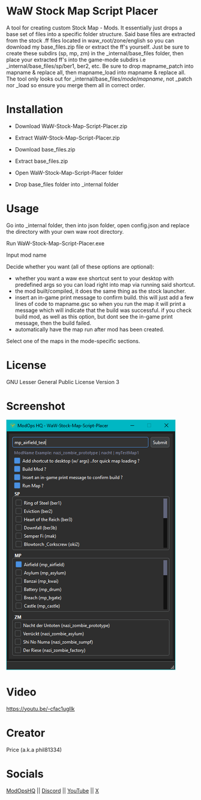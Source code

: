 # WaW Stock Map Script Placer

A tool for creating custom Stock Map - Mods.
It essentially just drops a base set of files into a specific folder structure.
Said base files are extracted from the stock .ff files located in waw_root/zone/english so you can download my base_files.zip file or extract the ff's yourself. Just be sure to create these subdirs (sp, mp, zm) in the _internal/base_files folder, then place your extracted ff's into the game-mode subdirs i.e _internal/base_files/sp/ber1, ber2, etc. Be sure to drop mapname_patch into mapname & replace all, then mapname_load into mapname & replace all. The tool only looks out for _internal/base_files/*mode*/*mapname*, not _patch nor _load so ensure you merge them all in correct order.

# Installation

- Download WaW-Stock-Map-Script-Placer.zip
- Extract WaW-Stock-Map-Script-Placer.zip

- Download base_files.zip
- Extract base_files.zip

- Open WaW-Stock-Map-Script-Placer folder
- Drop base_files folder into _internal folder

# Usage

Go into _internal folder, then into json folder, open config.json and replace the directory with your own waw root directory.

Run WaW-Stock-Map-Script-Placer.exe

Input mod name

Decide whether you want (all of these options are optional):
- whether you want a waw exe shortcut sent to your desktop with predefined args so you can load right into map via running said shortcut.
- the mod built/compiled, it does the same thing as the stock launcher.
- insert an in-game print message to confirm build. this will just add a few lines of code to mapname.gsc so when you run the map it will print a message which will indicate that the build was successful. if you check build mod, as well as this option, but dont see the in-game print message, then the build failed.
- automatically have the map run after mod has been created.

Select one of the maps in the mode-specific sections.

# License

GNU Lesser General Public License Version 3

# Screenshot

![alt text](misc/screenshot1.png)

# Video

https://youtu.be/-cfac1ugllk

# Creator

Price (a.k.a phil81334)

# Socials

[ModOpsHQ](https://modopshq.com) || [Discord](https://discord.gg/SEkBECkt2Q) || [YouTube](https://www.youtube.com/@modopshq) || [X](https://x.com/modopshq)